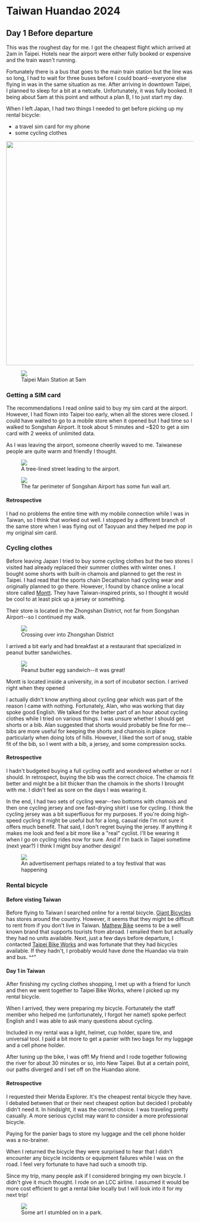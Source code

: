 # Taiwan Huandao 2024

## Day 1 Before departure

This was the roughest day for me.
I got the cheapest flight which arrived at 2am in Taipei.
Hotels near the airport were either fully booked or expensive and the train wasn't running.

Fortunately there is a bus that goes to the main train station but the line was so long, I had to wait for three buses before I could board--everyone else flying in was in the same situation as me.
After arriving in downtown Taipei, I planned to sleep for a bit at a netcafe. 
Unfortunately, it was fully booked.
It being about 5am at this point and without a plan B, I to just start my day.

When I left Japan, I had two things I needed to get before picking up my rental bicycle:
- a travel sim card for my phone
- some cycling clothes

<img src="/images/2021-12-29/praatio_pr_summary.png" width="600px">

<figure>
  <img src="/images/huandao/day1_prep/taipei_main_station_5am.jpg" loading="lazy">
  <figcaption>Taipei Main Station at 5am</figcaption>
</figure>

### Getting a SIM card

The recommendations I read online said to buy my sim card at the airport.
However, I had flown into Taipei too early, when all the stores were closed.
I could have waited to go to a mobile store when it opened but I had time so I walked to Songshan Airport.
It took about 5 minutes and ~$20 to get a sim card with 2 weeks of unlimited data.

As I was leaving the airport, someone cheerily waved to me.
Taiwanese people are quite warm and friendly I thought.

<figure>
  <img src="/images/huandao/day1_prep/walking_to_the_airport.jpg" loading="lazy">
  <figcaption>A tree-lined street leading to the airport.</figcaption>
</figure>

<figure>
  <img src="/images/huandao/day1_prep/airport_street_art.jpg" loading="lazy">
  <figcaption>The far perimeter of Songshan Airport has some fun wall art.</figcaption>
</figure>

#### Retrospective

I had no problems the entire time with my mobile connection while I was in Taiwan, so I think that worked out well.
I stopped by a different branch of the same store when I was flying out of Taoyuan and they helped me pop in my original sim card.

### Cycling clothes

Before leaving Japan I tried to buy some cycling clothes but the two stores I visited had already replaced their summer clothes with winter ones.
I bought some shorts with built-in chamois and planned to get the rest in Taipei.
I had read that the sports chain Decathalon had cycling wear and originally planned to go there.
However, I found by chance online a local store called <a href="https://www.montt.cc/en/">Montt</a>.
They have Taiwan-inspired prints, so I thought it would be cool to at least pick up a jersey or something.

Their store is located in the Zhongshan District, not far from Songshan Airport--so I continued my walk.

<figure>
  <img src="/images/huandao/day1_prep/river.jpg" loading="lazy">
  <figcaption>Crossing over into Zhongshan District</figcaption>
</figure>

I arrived a bit early and had breakfast at a restaurant that specialized in peanut butter sandwiches.

<figure>
  <img src="/images/huandao/day1_prep/peant_butter_sandwich.jpg" loading="lazy">
  <figcaption>Peanut butter egg sandwich--it was great!</figcaption>
</figure>

Montt is located inside a university, in a sort of incubator section.
I arrived right when they opened

I actually didn't know anything about cycling gear which was part of the reason I came with nothing.
Fortunately, Alan, who was working that day spoke good English.
We talked for the better part of an hour about cycling clothes while I tried on various things.
I was unsure whether I should get shorts or a bib.
Alan suggested that shorts would probably be fine for me--bibs are more useful for keeping the shorts and chamois in place particularly when doing lots of hills.
However, I liked the sort of snug, stable fit of the bib, so I went with a bib, a jersey, and some compression socks.

#### Retrospective 

I hadn't budgeted buying a full cycling outfit and wondered whether or not I should.
In retrospect, buying the bib was the correct choice.
The chamois fit better and might be a bit thicker than the chamois in the shorts I brought with me.
I didn't feel as sore on the days I was wearing it.

In the end, I had two sets of cycling wear--two bottoms with chamois and then one cycling jersey and one fast-drying shirt I use for cycling.
I think the cycling jersey was a bit superfluous for my purposes.
If you're doing high-speed cycling it might be useful but for a long, casual ride I'm not sure it offers much benefit.
That said, I don't regret buying the jersey.
If anything it makes me look and feel a bit more like a "real" cyclist.
I'll be wearing it when I go on cycling rides now for sure.
And if I'm back in Taipei sometime (next year?) I think I might buy another design!

<figure>
  <img src="/images/huandao/day1_prep/toy_festival.jpg" loading="lazy">
  <figcaption>An advertisement perhaps related to a toy festival that was happening</figcaption>
</figure>

### Rental bicycle

#### Before visting Taiwan

Before flying to Taiwan I searched online for a rental bicycle.
<a href="https://www.giant-bicycles.com/tw">Giant Bicycles</a> has stores around the country.
However, it seems that they might be difficult to rent from if you don't live in Taiwan.
<a href="https://mathewbike.com/">Mathew Bike</a> seems to be a well known brand that supports tourists from abroad.
I emailed them but actually they had no units available.
Next, just a few days before departure, I contacted <a href="https://taipeibikeworks.com/en">Taipei Bike Works</a> and was fortunate that they had bicycles available.
If they hadn't, I probably would have done the Huandao via train and bus.
^^"

#### Day 1 in Taiwan

After finishing my cycling clothes shopping, I met up with a friend for lunch and then we went together to Taipei Bike Works, where I picked up my rental bicycle.

When I arrived, they were preparing my bicycle.
Fortunately the staff member who helped me (unfortunately, I forgot her name!) spoke perfect English and I was able to ask many questions about cycling.

Included in my rental was a light, helmet, cup holder, spare tire, and universal tool.
I paid a bit more to get a panier with two bags for my luggage and a cell phone holder.

After tuning up the bike, I was off!
My friend and I rode together following the river for about 30 minutes or so, into New Taipei.
But at a certain point, our paths diverged and I set off on the Huandao alone.

#### Retrospective

I requested their Merida Explorer.
It's the cheapest rental bicycle they have.
I debated between that or their next cheapest option but decided I probably didn't need it.
In hindsight, it was the correct choice.
I was traveling pretty casually.
A more serious cyclist may want to consider a more professional bicycle.

Paying for the panier bags to store my luggage and the cell phone holder was a no-brainer.

When I returned the bicycle they were surprised to hear that I didn't encounter any bicycle incidents or equipment failures while I was on the road.
I feel very fortunate to have had such a smooth trip.

Since my trip, many people ask if I considered bringing my own bicycle.
I didn't give it much thought.
I rode on an LCC airline.
I assumed it would be more cost efficient to get a rental bike locally but I will look into it for my next trip!

<figure>
  <img src="/images/huandao/day1_prep/taipei_art_columns.jpg" loading="lazy">
  <figcaption>Some art I stumbled on in a park.</figcaption>
</figure>